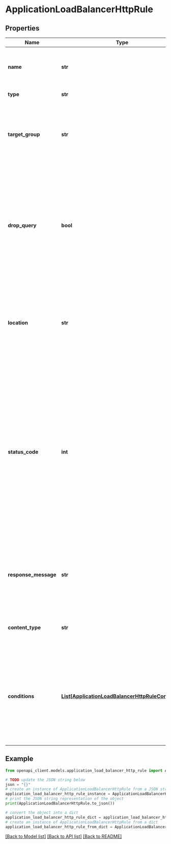 # ApplicationLoadBalancerHttpRule


## Properties

Name | Type | Description | Notes
------------ | ------------- | ------------- | -------------
**name** | **str** | The unique name of the Application Load Balancer HTTP rule. | 
**type** | **str** | The HTTP rule type. | 
**target_group** | **str** | The ID of the target group; this parameter is mandatory and is valid only for &#39;FORWARD&#39; actions. | [optional] 
**drop_query** | **bool** | Indicates whether the query part of the URI should be dropped and is valid only for &#39;REDIRECT&#39; actions. Default value is &#39;FALSE&#39;, the redirect URI does not contain any query parameters. | [optional] 
**location** | **str** | The location for the redirection; this parameter is mandatory and valid only for &#39;REDIRECT&#39; actions. | [optional] 
**status_code** | **int** | The status code is for &#39;REDIRECT&#39; and &#39;STATIC&#39; actions only.   If the HTTP rule is &#39;REDIRECT&#39; the valid values are: 301, 302, 303, 307, 308; default value is &#39;301&#39;.  If the HTTP rule is &#39;STATIC&#39; the valid values are from the range 200-599; default value is &#39;503&#39;. | [optional] 
**response_message** | **str** | The response message of the request; this parameter is mandatory for &#39;STATIC&#39; actions. | [optional] 
**content_type** | **str** | Specifies the content type and is valid only for &#39;STATIC&#39; actions. | [optional] 
**conditions** | [**List[ApplicationLoadBalancerHttpRuleCondition]**](ApplicationLoadBalancerHttpRuleCondition.md) | An array of items in the collection. The action will be executed only if each condition is met; the rule will always be applied if no conditions are set. | [optional] 

## Example

```python
from openapi_client.models.application_load_balancer_http_rule import ApplicationLoadBalancerHttpRule

# TODO update the JSON string below
json = "{}"
# create an instance of ApplicationLoadBalancerHttpRule from a JSON string
application_load_balancer_http_rule_instance = ApplicationLoadBalancerHttpRule.from_json(json)
# print the JSON string representation of the object
print(ApplicationLoadBalancerHttpRule.to_json())

# convert the object into a dict
application_load_balancer_http_rule_dict = application_load_balancer_http_rule_instance.to_dict()
# create an instance of ApplicationLoadBalancerHttpRule from a dict
application_load_balancer_http_rule_from_dict = ApplicationLoadBalancerHttpRule.from_dict(application_load_balancer_http_rule_dict)
```
[[Back to Model list]](../README.md#documentation-for-models) [[Back to API list]](../README.md#documentation-for-api-endpoints) [[Back to README]](../README.md)


